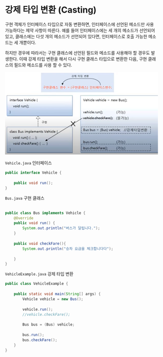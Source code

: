 # 강제 타입 변환 (Casting)

구현 객체가 인터페이스 타입으로 자동 변환하면, 인터페이스에 선언된 메소드만 사용 가능하다는 
제약 사항이 따른다. 예를 들어 인터페이스에는 세 개의 메소드가 선언되어 있고, 
클래스에는 다섯 개의 메소드가 선언되어 있다면, 인터페이스로 호출 가능한  메소드는 세 개뿐이다.

하지만 경우에 따라서는 구현 클래스에 선언된 필드와 메소드를 사용해야 할 경우도 발생한다.
이때 강제 타입 변환을 해서 다시 구현 클래스 타입으로 변환한 다음, 구현 클래스의 필드와 메소드를
사용 할 수 있다.

![img.png](img.png)

`Vehicle.java` 인터페이스

```java
public interface Vehicle {

    public void run();
}

```

`Bus.java` 구현 클래스

```java

public class Bus implements Vehicle {
    @Override
    public void run() {
        System.out.println("버스가 달립니다.");
    }

    public void checkFare(){
        System.out.println("승차 요금을 체크합니다다");

    }
}
```

`VehicleExample.java` 강제 타입 변환

```java
public class VehicleExample {

    public static void main(String[] args) {
        Vehicle vehicle = new Bus();

        vehicle.run();
        //vehicle.checkFare();

        Bus bus = (Bus) vehicle;

        bus.run();
        bus.checkFare();
    }
}

```

